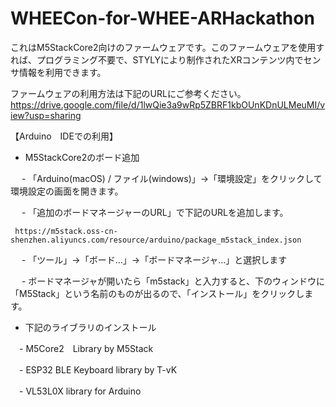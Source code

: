 # WHEECon-for-WHEE-ARHackathon
これはM5StackCore2向けのファームウェアです。このファームウェアを使用すれば、プログラミング不要で、STYLYにより制作されたXRコンテンツ内でセンサ情報を利用できます。

ファームウェアの利用方法は下記のURLにご参考ください。
https://drive.google.com/file/d/1lwQie3a9wRp5ZBRF1kbOUnKDnULMeuMI/view?usp=sharing

【Arduino　IDEでの利用】

- M5StackCore2のボード追加

 　 - 「Arduino(macOS) / ファイル(windows)」→「環境設定」をクリックして環境設定の画面を開きます。

 　 - 「追加のボードマネージャーのURL」で下記のURLを追加します。

     https://m5stack.oss-cn-shenzhen.aliyuncs.com/resource/arduino/package_m5stack_index.json

 　 - 「ツール」→「ボード…」→「ボードマネージャ…」と選択します

 　 - ボードマネージャが開いたら「m5stack」と入力すると、下のウィンドウに「M5Stack」という名前のものが出るので、「インストール」をクリックします。


- 下記のライブラリのインストール

 　- M5Core2　Library by M5Stack

 　- ESP32 BLE Keyboard library by T-vK

 　- VL53L0X library for Arduino
